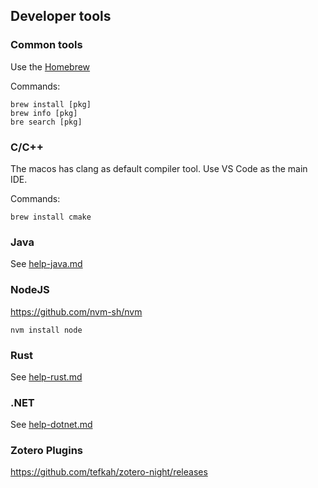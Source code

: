 
## Developer tools

### Common tools

Use the [Homebrew](https://brew.sh/)

Commands:

    brew install [pkg]
    brew info [pkg]
    bre search [pkg]

### C/C++

The macos has clang as default compiler tool.
Use VS Code as the main IDE.

Commands:

    brew install cmake

### Java

See [help-java.md](./help-java.md)

### NodeJS

https://github.com/nvm-sh/nvm

    nvm install node

### Rust

See [help-rust.md](./help-rust.md)

### .NET

See [help-dotnet.md](./help-dotnet.md)

### Zotero Plugins

https://github.com/tefkah/zotero-night/releases
